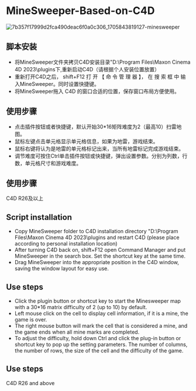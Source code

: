 # MineSweeper-Based-on-C4D
![7b357f17999d2fca490deac6f0a0c306_1705843819127-minesweeper](https://github.com/chenzaitian306/MineSweeper-Based-on-C4D/assets/108776539/d2f57a56-f6f9-41f8-80e8-e0d5d186669f)


## 脚本安装
+ 将MineSweeper文件夹拷贝C4D安装目录"D:\Program Files\Maxon Cinema 4D 2023\plugins下,重新启动C4D（请根据个人安装位置放置）
+ 重新打开C4D之后， shift+F12 打 开 【 命 令 管 理 器 】， 在 搜 索 框 中 输 入MineSweeper。同时设置快捷键。
+ 将MineSweeper拖入 C4D 的窗口合适的位置，保存窗口布局方便使用。 

## 使用步骤
+ 点击插件按钮或者快捷键，默认开始30*16矩阵难度为2（最高10）扫雷地图。
+ 鼠标左键点击单元格显示单元格信息，如果为地雷，游戏结束。
+ 鼠标右键将认为是地雷的单元格标记出来，当所有地雷标记完成游戏结束。
+ 调节难度可按住Ctrl单击插件按钮或快捷键，弹出设置参数。分别为列数，行数，单元格尺寸和游戏难度。

## 使用步骤
C4D R26及以上

## Script installation
+ Copy MineSweeper folder to C4D installation directory "D:\Program Files\Maxon Cinema 4D 2023\plugins and restart C4D (please place according to personal installation location)
+ After turning C4D back on, shift+F12 open Command Manager and put MineSweeper in the search box. Set the shortcut key at the same time.
+ Drag MineSweeper into the appropriate position in the C4D window, saving the window layout for easy use.

## Use steps
+ Click the plugin button or shortcut key to start the Minesweeper map with a 30*16 matrix difficulty of 2 (up to 10) by default.
+ Left mouse click on the cell to display cell information, if it is a mine, the game is over.
+ The right mouse button will mark the cell that is considered a mine, and the game ends when all mine marks are completed.
+ To adjust the difficulty, hold down Ctrl and click the plug-in button or shortcut key to pop up the setting parameters. The number of columns, the number of rows, the size of the cell and the difficulty of the game.

## Use steps
C4D R26 and above
